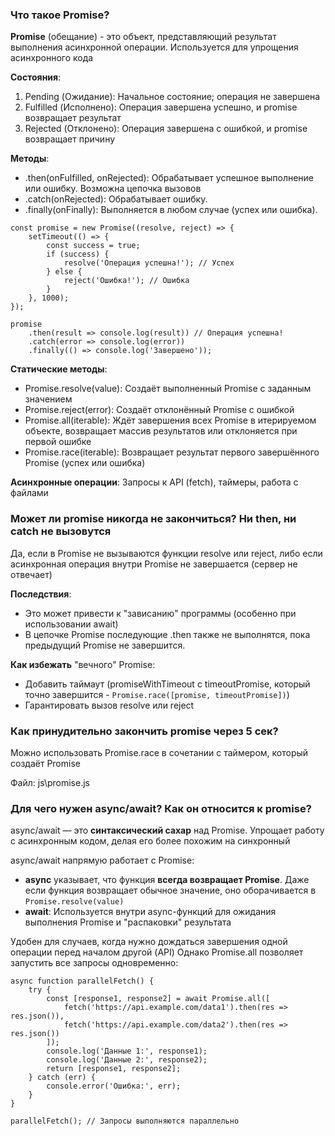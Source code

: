 ### Что такое Promise?
**Promise** (обещание) - это объект, представляющий результат выполнения асинхронной операции. Используется для упрощения асинхронного кода

**Состояния**: 
1. Pending (Ожидание): Начальное состояние; операция не завершена
2. Fulfilled (Исполнено): Операция завершена успешно, и promise возвращает результат
3. Rejected (Отклонено): Операция завершена с ошибкой, и promise возвращает причину

**Методы**:
- .then(onFulfilled, onRejected): Обрабатывает успешное выполнение или ошибку. Возможна цепочка вызовов
- .catch(onRejected): Обрабатывает ошибку.
- .finally(onFinally): Выполняется в любом случае (успех или ошибка).

```Js
const promise = new Promise((resolve, reject) => {
    setTimeout(() => {
        const success = true;
        if (success) {
            resolve('Операция успешна!'); // Успех
        } else {
            reject('Ошибка!'); // Ошибка
        }
    }, 1000);
});

promise
    .then(result => console.log(result)) // Операция успешна!
    .catch(error => console.log(error))
    .finally(() => console.log('Завершено'));
```

**Статические методы**:
- Promise.resolve(value): 
  Создаёт выполненный Promise с заданным значением
- Promise.reject(error): 
  Создаёт отклонённый Promise с ошибкой
- Promise.all(iterable): 
  Ждёт завершения всех Promise в итерируемом объекте, возвращает массив результатов или отклоняется при первой ошибке
- Promise.race(iterable): 
  Возвращает результат первого завершённого Promise (успех или ошибка)

**Асинхронные операции**: Запросы к API (fetch), таймеры, работа с файлами

### Может ли promise никогда не закончиться? Ни then, ни catch не вызовутся
Да, если в Promise не вызываются функции resolve или reject, либо если асинхронная операция внутри Promise не завершается (сервер не отвечает)

**Последствия**:
- Это может привести к "зависанию" программы (особенно при использовании await)
- В цепочке Promise последующие .then также не выполнятся, пока предыдущий Promise не завершится.

**Как избежать** "вечного" Promise:
- Добавить таймаут (promiseWithTimeout с timeoutPromise, который точно завершится - `Promise.race([promise, timeoutPromise])`)
- Гарантировать вызов resolve или reject

### Как принудительно закончить promise через 5 сек?
Можно использовать Promise.race в сочетании с таймером, который создаёт Promise

Файл: js\promise.js


### Для чего нужен async/await? Как он относится к promise?

async/await — это **синтаксический сахар** над Promise. Упрощает работу с асинхронным кодом, делая его более похожим на синхронный

async/await напрямую работает с Promise:
- **async** указывает, что функция **всегда возвращает Promise**. Даже если функция возвращает обычное значение, оно оборачивается в `Promise.resolve(value)`
- **await**: Используется внутри async-функций для ожидания выполнения Promise и "распаковки" результата

Удобен для случаев, когда нужно дождаться завершения одной операции перед началом другой (API)
Однако Promise.all позволяет запустить все запросы одновременно:
```JS
async function parallelFetch() {
    try {
        const [response1, response2] = await Promise.all([
            fetch('https://api.example.com/data1').then(res => res.json()),
            fetch('https://api.example.com/data2').then(res => res.json())
        ]);
        console.log('Данные 1:', response1);
        console.log('Данные 2:', response2);
        return [response1, response2];
    } catch (err) {
        console.error('Ошибка:', err);
    }
}

parallelFetch(); // Запросы выполняются параллельно
```

